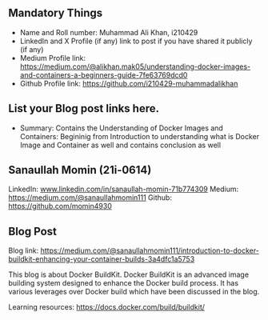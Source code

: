 
## Mandatory Things
- Name and Roll number: Muhammad Ali Khan, i210429
- LinkedIn and X Profile (if any) link to post if you have shared it publicly (if any)
- Medium Profile link: https://medium.com/@alikhan.mak05/understanding-docker-images-and-containers-a-beginners-guide-7fe63769dcd0
- Github Profile link: https://github.com/i210429-muhammadalikhan

## List your Blog post links here.
- Summary: Contains the Understanding of Docker Images and Containers: Begininig from Introduction to understanding what is Docker Image and Container as well and contains conclusion as well

## Sanaullah Momin (21i-0614)

LinkedIn: www.linkedin.com/in/sanaullah-momin-71b774309
Medium: https://medium.com/@sanaullahmomin111
Github: https://github.com/momin4930

## Blog Post
Blog link: https://medium.com/@sanaullahmomin111/introduction-to-docker-buildkit-enhancing-your-container-builds-3a4dfc1a5753

This blog is about Docker BuildKit. Docker BuildKit is an advanced image building system designed to enhance the Docker build process. It has various leverages over Docker build which have been discussed in the blog.

Learning resources: https://docs.docker.com/build/buildkit/

